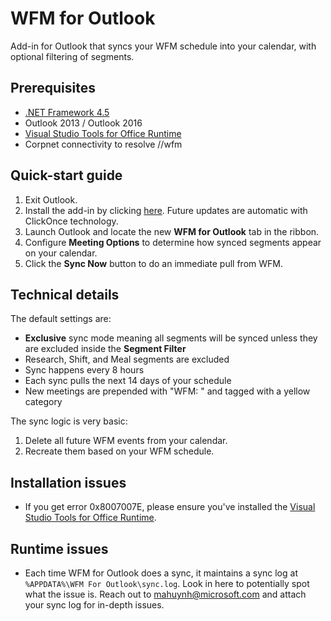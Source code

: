 # WFM for Outlook
Add-in for Outlook that syncs your WFM schedule into your calendar, with optional filtering of segments.

## Prerequisites
* [.NET Framework 4.5](http://www.microsoft.com/en-us/download/details.aspx?id=42643)
* Outlook 2013 / Outlook 2016
* [Visual Studio Tools for Office Runtime](https://www.microsoft.com/en-us/download/details.aspx?id=48217)
* Corpnet connectivity to resolve //wfm

## Quick-start guide
1. Exit Outlook.
2. Install the add-in by clicking [here](https://wfmforoutlook.blob.core.windows.net/clickonceinstall/WFM%20For%20Outlook.vsto). Future updates are automatic with ClickOnce technology.
3. Launch Outlook and locate the new **WFM for Outlook** tab in the ribbon.
4. Configure **Meeting Options** to determine how synced segments appear on your calendar.
5. Click the **Sync Now** button to do an immediate pull from WFM.

## Technical details
The default settings are:
* **Exclusive** sync mode meaning all segments will be synced unless they are excluded inside the **Segment Filter**
* Research, Shift, and Meal segments are excluded
* Sync happens every 8 hours
* Each sync pulls the next 14 days of your schedule
* New meetings are prepended with "WFM: " and tagged with a yellow category

The sync logic is very basic:
1. Delete all future WFM events from your calendar.
2. Recreate them based on your WFM schedule.

## Installation issues
* If you get error 0x8007007E, please ensure you've installed the [Visual Studio Tools for Office Runtime](https://www.microsoft.com/en-us/download/details.aspx?id=48217).

## Runtime issues
* Each time WFM for Outlook does a sync, it maintains a sync log at `%APPDATA%\WFM For Outlook\sync.log`. Look in here to potentially spot what the issue is. Reach out to mahuynh@microsoft.com and attach your sync log for in-depth issues.
